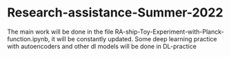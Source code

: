 # Research-assistance-Summer-2022
The main work will be done in the file RA-ship-Toy-Experiment-with-Planck-function.ipynb, it will be constantly updated.
Some deep learning practice with autoencoders and other dl models will be done in DL-practice
